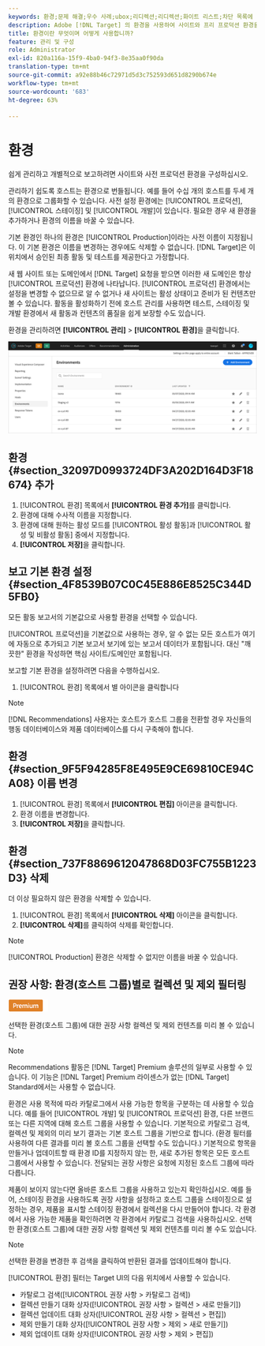 ```yaml
---
keywords: 환경;문제 해결;우수 사례;ubox;리디렉션;리디렉션;화이트 리스트;차단 목록에 추가하다블랙 리스트;허용 목록에 추가하다;환경;문제 해결;우수 사례;ubox;redirections;redirect;whitelist;blacklist;blacklist;
description: Adobe [!DNL Target] 의 환경을 사용하여 사이트와 프리 프로덕션 환경을 구성하여 관리하고 분리된 보고를 하는 방법을 알아봅니다.
title: 환경이란 무엇이며 어떻게 사용합니까?
feature: 관리 및 구성
role: Administrator
exl-id: 820a116a-15f9-4ba0-94f3-8e35aa0f90da
translation-type: tm+mt
source-git-commit: a92e88b46c72971d5d3c752593d651d8290b674e
workflow-type: tm+mt
source-wordcount: '683'
ht-degree: 63%

---
```


# 환경

쉽게 관리하고 개별적으로 보고하려면 사이트와 사전 프로덕션 환경을 구성하십시오.

관리하기 쉽도록 호스트는 환경으로 번들됩니다. 예를 들어 수십 개의 호스트를 두세 개의 환경으로 그룹화할 수 있습니다. 사전 설정 환경에는 [!UICONTROL 프로덕션], [!UICONTROL 스테이징] 및 [!UICONTROL 개발]이 있습니다. 필요한 경우 새 환경을 추가하거나 환경의 이름을 바꿀 수 있습니다.

기본 환경인 하나의 환경은 [!UICONTROL Production]이라는 사전 이름이 지정됩니다. 이 기본 환경은 이름을 변경하는 경우에도 삭제할 수 없습니다. [!DNL Target]은 이 위치에서 승인된 최종 활동 및 테스트를 제공한다고 가정합니다.

새 웹 사이트 또는 도메인에서 [!DNL Target] 요청을 받으면 이러한 새 도메인은 항상 [!UICONTROL 프로덕션] 환경에 나타납니다. [!UICONTROL 프로덕션] 환경에서는 설정을 변경할 수 없으므로 알 수 없거나 새 사이트는 활성 상태이고 준비가 된 컨텐츠만 볼 수 있습니다. 활동을 활성화하기 전에 호스트 관리를 사용하면 테스트, 스테이징 및 개발 환경에서 새 활동과 컨텐츠의 품질을 쉽게 보장할 수도 있습니다.

환경을 관리하려면 **[!UICONTROL 관리]** > **[!UICONTROL 환경]**&#x200B;을 클릭합니다.

![환경 목록](/help/administrating-target/assets/environments.png)

## 환경 {#section_32097D0993724DF3A202D164D3F18674} 추가

1. [!UICONTROL 환경] 목록에서 **[!UICONTROL 환경 추가]**&#x200B;를 클릭합니다.
1. 환경에 대해 수사적 이름을 지정합니다.
1. 환경에 대해 원하는 활성 모드를 [!UICONTROL 활성 활동]과 [!UICONTROL 활성 및 비활성 활동] 중에서 지정합니다.
1. **[!UICONTROL 저장]**&#x200B;을 클릭합니다.

## 보고 기본 환경 설정 {#section_4F8539B07C0C45E886E8525C344D5FB0}

모든 활동 보고서의 기본값으로 사용할 환경을 선택할 수 있습니다.

[!UICONTROL 프로덕션]을 기본값으로 사용하는 경우, 알 수 없는 모든 호스트가 여기에 자동으로 추가되고 기본 보고서 보기에 있는 보고서 데이터가 포함됩니다. 대신 &quot;깨끗한&quot; 환경을 작성하면 핵심 사이트/도메인만 포함됩니다.

보고할 기본 환경을 설정하려면 다음을 수행하십시오.

1. [!UICONTROL 환경] 목록에서 별 아이콘을 클릭합니다

>[!NOTE]
>
>[!DNL Recommendations] 사용자는 호스트가 호스트 그룹을 전환할 경우 자신들의 행동 데이터베이스와 제품 데이터베이스를 다시 구축해야 합니다.

## 환경 {#section_9F5F94285F8E495E9CE69810CE94CA08} 이름 변경

1. [!UICONTROL 환경] 목록에서 **[!UICONTROL 편집]** 아이콘을 클릭합니다.
1. 환경 이름을 변경합니다.
1. **[!UICONTROL 저장]**&#x200B;을 클릭합니다.

## 환경 {#section_737F8869612047868D03FC755B1223D3} 삭제

더 이상 필요하지 않은 환경을 삭제할 수 있습니다.

1. [!UICONTROL 환경] 목록에서 **[!UICONTROL 삭제]** 아이콘을 클릭합니다.
1. **[!UICONTROL 삭제]**&#x200B;를 클릭하여 삭제를 확인합니다.

>[!NOTE]
>
>[!UICONTROL Production] 환경은 삭제할 수 없지만 이름을 바꿀 수 있습니다.

## 권장 사항: 환경(호스트 그룹)별로 컬렉션 및 제외 필터링

![Premium 배지](/help/assets/premium.png)

선택한 환경(호스트 그룹)에 대한 권장 사항 컬렉션 및 제외 컨텐츠를 미리 볼 수 있습니다.

>[!NOTE]
>
>Recommendations 활동은 [!DNL Target] Premium 솔루션의 일부로 사용할 수 있습니다. 이 기능은 [!DNL Target] Premium 라이센스가 없는 [!DNL Target] Standard에서는 사용할 수 없습니다.

환경은 사용 목적에 따라 카탈로그에서 사용 가능한 항목을 구분하는 데 사용할 수 있습니다. 예를 들어 [!UICONTROL 개발] 및 [!UICONTROL 프로덕션] 환경, 다른 브랜드 또는 다른 지역에 대해 호스트 그룹을 사용할 수 있습니다. 기본적으로 카탈로그 검색, 컬렉션 및 제외의 미리 보기 결과는 기본 호스트 그룹을 기반으로 합니다. (환경 필터를 사용하여 다른 결과를 미리 볼 호스트 그룹을 선택할 수도 있습니다.) 기본적으로 항목을 만들거나 업데이트할 때 환경 ID를 지정하지 않는 한, 새로 추가된 항목은 모든 호스트 그룹에서 사용할 수 있습니다. 전달되는 권장 사항은 요청에 지정된 호스트 그룹에 따라 다릅니다.

제품이 보이지 않는다면 올바른 호스트 그룹을 사용하고 있는지 확인하십시오. 예를 들어, 스테이징 환경을 사용하도록 권장 사항을 설정하고 호스트 그룹을 스테이징으로 설정하는 경우, 제품을 표시할 스테이징 환경에서 컬렉션을 다시 만들어야 합니다. 각 환경에서 사용 가능한 제품을 확인하려면 각 환경에서 카탈로그 검색을 사용하십시오. 선택한 환경(호스트 그룹)에 대한 권장 사항 컬렉션 및 제외 컨텐츠를 미리 볼 수도 있습니다.

>[!NOTE]
>선택한 환경을 변경한 후 검색을 클릭하여 반환된 결과를 업데이트해야 합니다.

[!UICONTROL 환경] 필터는 Target UI의 다음 위치에서 사용할 수 있습니다.

* 카탈로그 검색([!UICONTROL 권장 사항 > 카탈로그 검색])
* 컬렉션 만들기 대화 상자([!UICONTROL 권장 사항 > 컬렉션 > 새로 만들기])
* 컬렉션 업데이트 대화 상자([!UICONTROL 권장 사항 > 컬렉션 > 편집])
* 제외 만들기 대화 상자([!UICONTROL 권장 사항 > 제외 > 새로 만들기])
* 제외 업데이트 대화 상자([!UICONTROL 권장 사항 > 제외 > 편집])
